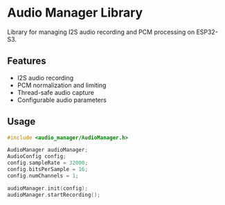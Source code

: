 # Audio Manager Library

Library for managing I2S audio recording and PCM processing on ESP32-S3.

## Features

- I2S audio recording
- PCM normalization and limiting
- Thread-safe audio capture
- Configurable audio parameters

## Usage

```cpp
#include <audio_manager/AudioManager.h>

AudioManager audioManager;
AudioConfig config;
config.sampleRate = 32000;
config.bitsPerSample = 16;
config.numChannels = 1;

audioManager.init(config);
audioManager.startRecording();
```
